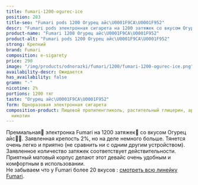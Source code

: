 ```yaml
---
title: fumari-1200-ogurec-ice
position: 283
title-seo: "Fumari pods 1200 Огурец айс\U0001F9CA\U0001F952"
descr: "Fumari pods электронная сигарета на 1200 затяжек со вкусом Огурец айс\U0001F9CA\U0001F952"
product-name: "Fumari 1200 Огурец айс\U0001F9CA\U0001F952"
product-alt: "Fumari pods 1200 Огурец айс\U0001F9CA\U0001F952"
strong: Крепкий
brand: Fumari
composition: e-sigarety
price: 290
image: "/img/products/odnorazki/fumari/1200/fumari-1200-ogurec-ice.png"
availability-descr: Ожидается
has_availability: false
gramm: "-"
nicotine: 2%
portions: 1200 тяг
taste: "Огурец айс\U0001F9CA\U0001F952"
form: Одноразовая электронная сигарета
composition-product: Пищевой пропиленгликоль, растительный глицерин, ароматизатор,
  никотин
---
```


Премиальная🥇 электронка Fumari на 1200 затяжек💨 со вкусом Огурец айс🧊🥒. Заявленная крепость 2%, но на деле немного больше. Тянется очень легко и приятно (не сравнить ни с одним другим устройством). Заявленное количество затяжек соответствует действительности. Приятный матовый корпус делают этот девайс очень удобным и комфортным в использовании.<br>
Не забываем что у Fumari более 20 вкусов : [смотреть всю линейку Fumari](/fumari).